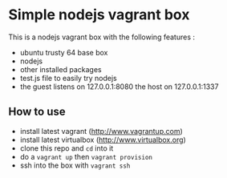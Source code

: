 # Simple nodejs vagrant box

This is a nodejs vagrant box with the following features :

* ubuntu trusty 64 base box
* nodejs 
* other installed packages 
* test.js file to easily try nodejs
* the guest listens on 127.0.0.1:8080 the host on 127.0.0.1:1337

## How to use ##

- install latest vagrant (http://www.vagrantup.com) 
- install latest virtualbox (http://www.virtualbox.org)
- clone this repo and ```cd``` into it 
- do a ```vagrant up``` then ```vagrant provision```
- ssh into the box with ```vagrant ssh```
